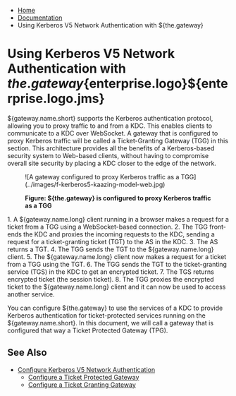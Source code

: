 -   [Home](../../index.md)
-   [Documentation](../index.md)
-   Using Kerberos V5 Network Authentication with ${the.gateway}

<a name="using_kerberos"></a>Using Kerberos V5 Network Authentication with ${the.gateway}${enterprise.logo}${enterprise.logo.jms}
=================================================================================================================================

${gateway.name.short} supports the Kerberos authentication protocol, allowing you to proxy traffic to and from a KDC. This enables clients to communicate to a KDC over WebSocket. A gateway that is configured to proxy Kerberos traffic will be called a Ticket-Granting Gateway (TGG) in this section. This architecture provides all the benefits of a Kerberos-based security system to Web-based clients, without having to compromise overall site security by placing a KDC closer to the edge of the network.

<figure>
![A gateway configured to proxy Kerberos traffic as a TGG](../images/f-kerberos5-kaazing-model-web.jpg)
<figcaption>

**Figure: ${the.gateway} is configured to proxy Kerberos traffic as a TGG**

</figcaption>
</figure>
1.  A ${gateway.name.long} client running in a browser makes a request for a ticket from a TGG using a WebSocket-based connection.
2.  The TGG front-ends the KDC and proxies the incoming requests to the KDC, sending a request for a ticket-granting ticket (TGT) to the AS in the KDC.
3.  The AS returns a TGT.
4.  The TGG sends the TGT to the ${gateway.name.long} client.
5.  The ${gateway.name.long} client now makes a request for a ticket from a TGG using the TGT.
6.  The TGG sends the TGT to the ticket-granting service (TGS) in the KDC to get an encrypted ticket.
7.  The TGS returns encrypted ticket (the session ticket).
8.  The TGG proxies the encrypted ticket to the ${gateway.name.long} client and it can now be used to access another service.

You can configure ${the.gateway} to use the services of a KDC to provide Kerberos authentication for ticket-protected services running on the ${gateway.name.short}. In this document, we will call a gateway that is configured that way a Ticket Protected Gateway (TPG).

<a name="seealso"></a>See Also
------------------------------

-   [Configure Kerberos V5 Network Authentication](o_krb.md)
    -   [Configure a Ticket Protected Gateway](p_krb_config_tpg.md)
    -   [Configure a Ticket Granting Gateway](p_krb_config_tgg.md)


